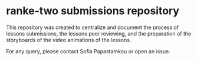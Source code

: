 # ranke-two submissions repository 

This repository was created to centralize and document the process of lessons submissions, the lessons peer reviewing, and the preparation of the storyboards of the video animations of the lessons. 

For any query, please contact Sofia Papastamkou or open an issue.  